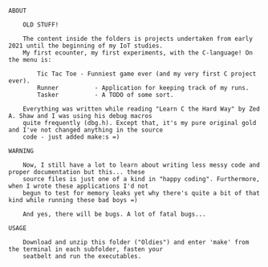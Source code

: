 	ABOUT
	
		OLD STUFF!
		
		The content inside the folders is projects undertaken from early 2021 until the beginning of my IoT studies.
		My first ecounter, my first experiments, with the C-language! On the menu is:
		
			Tic Tac Toe - Funniest game ever (and my very first C project ever).
			Runner			- Application for keeping track of my runs.
			Tasker			- A TODO of some sort.
			
		Everything was written while reading "Learn C the Hard Way" by Zed A. Shaw and I was using his debug macros
		quite frequently (dbg.h). Except that, it's my pure original gold and I've not changed anything in the source
		code - just added make:s =)
		
	WARNING
		
		Now, I still have a lot to learn about writing less messy code and proper documentation but this... these
		source files is just one of a kind in "happy coding". Furthermore, when I wrote these applications I'd not
		begun to test for memory leaks yet why there's quite a bit of that kind while running these bad boys =)
			
		And yes, there will be bugs. A lot of fatal bugs...
				
	USAGE
	
		Download and unzip this folder ("Oldies") and enter 'make' from the terminal in each subfolder, fasten your
		seatbelt and run the executables.
